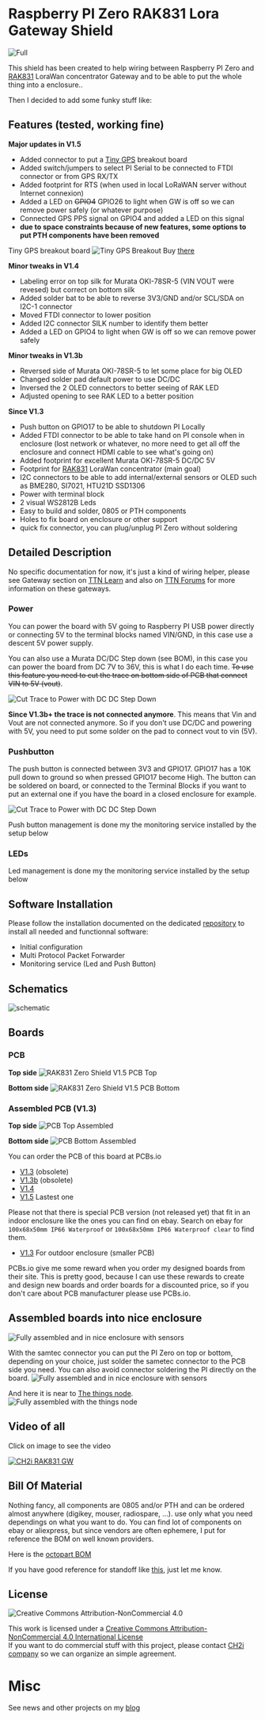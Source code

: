 # Raspberry PI Zero RAK831 Lora Gateway Shield

<img src="https://raw.githubusercontent.com/hallard/RAK831-Zero/master/pictures/PiZero-RAK831-finished.jpg" alt="Full">     

This shield has been created to help wiring between Raspberry PI Zero and [RAK831][10] LoraWan concentrator Gateway and to be able to put the whole thing into a enclosure..

Then I decided to add some funky stuff like:

## Features (tested, working fine)

**Major updates in V1.5**

 - Added connector to put a [Tiny GPS][46] breakout board 
 - Added switch/jumpers to select PI Serial to be connected to FTDI connector or from GPS RX/TX
 - Added footprint for RTS (when used in local LoRaWAN server without Internet connexion)
 - Added a LED on ~~GPIO4~~ GPIO26 to light when GW is off so we can remove power safely (or whatever purpose)
 - Connected GPS PPS signal on GPIO4 and added a LED on this signal
 - **due to space constraints because of new features, some options to put PTH components have been removed**

Tiny GPS breakout board
 <img src="https://raw.githubusercontent.com/hallard/RAK831-Zero/master/pictures/Tiny_GPS.png" alt="Tiny GPS Breakout"> 
 Buy [there][46]    

**Minor tweaks in V1.4**

 - Labeling error on top silk for Murata OKI-78SR-5 (VIN VOUT were revesed) but correct on bottom silk
 - Added solder bat to be able to reverse 3V3/GND and/or SCL/SDA on I2C-1 connector 
 - Moved FTDI connector to lower position
 - Added I2C connector SILK number to identify them better
 - Added a LED on GPIO4 to light when GW is off so we can remove power safely

**Minor tweaks in V1.3b**

 - Reversed side of Murata OKI-78SR-5 to let some place for big OLED
 - Changed solder pad default power to use DC/DC 
 - Inversed the 2 OLED connectors to better seeing of RAK LED
 - Adjusted opening to see RAK LED to a better position

**Since V1.3**

 - Push button on GPIO17 to be able to shutdown PI Locally
 - Added FTDI connector to be able to take hand on PI console when in enclosure (lost network or whatever, no more need to get all off the enclosure and connect HDMI cable to see what's going on)
 - Added footprint for excellent Murata OKI-78SR-5 DC/DC 5V
 - Footprint for [RAK831][10] LoraWan concentrator (main goal)
 - I2C connectors to be able to add internal/external sensors or OLED such as BME280, SI7021, HTU21D SSD1306
 - Power with terminal block
 - 2 visual WS2812B Leds
 - Easy to build and solder, 0805 or PTH components
 - Holes to fix board on enclosure or other support
 - quick fix connector, you can plug/unplug PI Zero without soldering

## Detailed Description

No specific documentation for now, it's just a kind of wiring helper, please see Gateway section on [TTN Learn](https://www.thethingsnetwork.org/docs/gateways/) and also on [TTN Forums](https://www.thethingsnetwork.org/forum/t/the-hard-rak831-cafe-part-2/10576/) for more information on these gateways.

### Power

You can power the board with 5V going to Raspberry PI USB power directly or connecting 5V to the terminal blocks named VIN/GND, in this case use a descent 5V power supply. 

You can also use a Murata DC/DC Step down (see BOM), in this case you can power the board from DC 7V to 36V, this is what I do each time. ~~To use this feature you need to cut the trace on bottom side of PCB that connect VIN to 5V (vout)~~.

<img src="https://raw.githubusercontent.com/hallard/RAK831-Zero/master/pictures/PiZero-RAK-DCDC.png" alt="Cut Trace to Power with DC DC Step Down">    

**Since V1.3b+ the trace is not connected anymore**. This means that Vin and Vout are not connected anymore. So if you don't use DC/DC and powering with 5V, you need to put some solder on the pad to connect vout to vin (5V).


### Pushbutton

The push button is connected between 3V3 and GPIO17. GPIO17 has a 10K pull down to ground so when pressed GPIO17 become High. The button can be soldered on board, or connected to the Terminal Blocks if you want to put an external one if you have the board in a closed enclosure for example.

<img src="https://raw.githubusercontent.com/hallard/RAK831-Zero/master/pictures/PiZero-RAK-switch.png" alt="Cut Trace to Power with DC DC Step Down">    

Push button management is done my the monitoring service installed by the setup below

### LEDs

Led management is done my the monitoring service installed by the setup below

## Software Installation

Please follow the installation documented on the dedicated [repository][5] to install all needed and functionnal software:

- Initial configuration
- Multi Protocol Packet Forwarder
- Monitoring service (Led and Push Button)

## Schematics

![schematic](https://raw.githubusercontent.com/hallard/RAK831-Zero/master/pictures/PiZero-RAK-sch.png)  

## Boards 

### PCB 

**Top side**
<img src="https://raw.githubusercontent.com/hallard/RAK831-Zero/master/pictures/PiZero-RAK831-V15-top.png" alt="RAK831 Zero Shield V1.5 PCB Top">    

**Bottom side**
<img src="https://raw.githubusercontent.com/hallard/RAK831-Zero/master/pictures/PiZero-RAK831-V15-bot.png" alt="RAK831 Zero Shield V1.5 PCB Bottom">    

### Assembled PCB (V1.3)

**Top side**
<img src="https://raw.githubusercontent.com/hallard/RAK831-Zero/master/pictures/PiZero-RAK831-top-assembled.jpg" alt="PCB Top Assembled">    

**Bottom side**
<img src="https://raw.githubusercontent.com/hallard/RAK831-Zero/master/pictures/PiZero-RAK831-bot-assembled.jpg" alt="PCB Bottom Assembled">    

You can order the PCB of this board at PCBs.io 

- [V1.3][3] (obsolete)
- [V1.3b][4] (obsolete)
- [V1.4][6] 
- [V1.5][8] Lastest one

Please not that there is special PCB version (not released yet) that fit in an indoor enclosure like the ones you can find on ebay. Search on ebay for `100x68x50mm IP66 Waterproof` or `100x68x50mm IP66 Waterproof clear` to find them.
- [V1.3][7] For outdoor enclosure (smaller PCB)


PCBs.io give me some reward when you order my designed boards from their site. This is pretty good, because I can use these rewards to create and design new boards and order boards for a discounted price, so if you don't care about PCB manufacturer please use PCBs.io.

## Assembled boards into nice enclosure 

<img src="https://raw.githubusercontent.com/hallard/RAK831-Zero/master/pictures/PiZero-RAK831-case.jpg" alt="Fully assembled and in nice enclosure with sensors">     

With the samtec connector you can put the PI Zero on top or bottom, depending on your choice, just solder the sametec connector to the PCB side you need. You can also avoid connector soldering the PI directly on the board.
<img src="https://raw.githubusercontent.com/hallard/RAK831-Zero/master/pictures/PiZero-RAK831-shielded.jpg" alt="Fully assembled and in nice enclosure with sensors">     

And here it is near to [The things node](https://www.thethingsnetwork.org/docs/devices/node/).
<img src="https://raw.githubusercontent.com/hallard/RAK831-Zero/master/pictures/RAK831_Zero_Gateway.jpg" alt="Fully assembled with the things node">     


## Video of all

Click on image to see the video

[![CH2i RAK831 GW](http://img.youtube.com/vi/AZTomPGSOBY/0.jpg)](https://www.youtube.com/watch?v=AZTomPGSOBY "CH2i RAK831 GW")


## Bill Of Material

Nothing fancy, all components are 0805 and/or PTH and can be ordered almost anywhere (digikey, mouser, radiospare, ...). 
use only what you need dependings on what you want to do. You can find lot of components on ebay or aliexpress, but since vendors are often ephemere, I put for reference the BOM on well known providers.

Here is the [octopart BOM](https://octopart.com/bom-tool/SJPhS5Am)

If you have good reference for standoff like [this][44], just let me know.

## License

<img alt="Creative Commons Attribution-NonCommercial 4.0" src="https://i.creativecommons.org/l/by-nc/4.0/88x31.png">   

This work is licensed under a [Creative Commons Attribution-NonCommercial 4.0 International License](http://creativecommons.org/licenses/by-nc/4.0/)    
If you want to do commercial stuff with this project, please contact [CH2i company](https://www.ch2i.eu/en#support) so we can organize an simple agreement.

# Misc

See news and other projects on my [blog][1] 
 
[1]: https://hallard.me
[3]: https://PCBs.io/share/rpqDd
[4]: https://PCBs.io/share/z722g
[6]: https://PCBs.io/share/4qKoO
[7]: https://PCBs.io/share/zvYLj
[8]: https://www.pcbs.io/share/rwjd1

[5]: https://github.com/ch2i/LoraGW-Setup
[10]: http://www.rakwireless.com/en/WisKeyOSH/RAK831
[44]: https://www.ebay.com/itm/162036913864?var=461005633671
[45]: http://www2.mouser.com/ProductDetail/Murata-Power-Solutions/OKI-78SR-5-15-W36H-C/?qs=sGAEpiMZZMt6Q9lZSPl3Rb6uckMsyldgZf%2f4GdkUxM8%3d
[46]: http://www.electrodragon.com/product/gnss-module-atgm336h/

